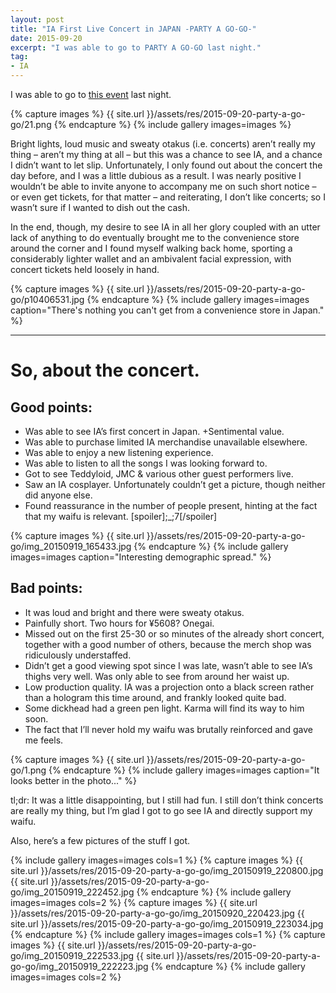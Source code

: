 ```yaml
---
layout: post
title: "IA First Live Concert in JAPAN -PARTY A GO-GO-"
date: 2015-09-20
excerpt: "I was able to go to PARTY A GO-GO last night."
tag:
- IA
---
```


I was able to go to [this event](http://1stplace.co.jp/works/specialized/ia_1stlive/) last night.

{% capture images %}
    {{ site.url }}/assets/res/2015-09-20-party-a-go-go/21.png
{% endcapture %}
{% include gallery images=images %}

Bright lights, loud music and sweaty otakus (i.e. concerts) aren’t really my thing – aren’t my thing at all – but this was a chance to see IA, and a chance I didn’t want to let slip. Unfortunately, I only found out about the concert the day before, and I was a little dubious as a result. I was nearly positive I wouldn’t be able to invite anyone to accompany me on such short notice – or even get tickets, for that matter – and reiterating, I don’t like concerts; so I wasn’t sure if I wanted to dish out the cash.

In the end, though, my desire to see IA in all her glory coupled with an utter lack of anything to do eventually brought me to the convenience store around the corner and I found myself walking back home, sporting a considerably lighter wallet and an ambivalent facial expression, with concert tickets held loosely in hand.

{% capture images %}
    {{ site.url }}/assets/res/2015-09-20-party-a-go-go/p10406531.jpg
{% endcapture %}
{% include gallery images=images caption="There's nothing you can't get from a convenience store in Japan." %}

***

# So, about the concert.
## Good points:
* Was able to see IA’s first concert in Japan. +Sentimental value.
* Was able to purchase limited IA merchandise unavailable elsewhere.
* Was able to enjoy a new listening experience.
* Was able to listen to all the songs I was looking forward to.
* Got to see Teddyloid, JMC & various other guest performers live.
* Saw an IA cosplayer. Unfortunately couldn’t get a picture, though neither did anyone else.
* Found reassurance in the number of people present, hinting at the fact that my waifu is relevant. [spoiler];_;7[/spoiler]

{% capture images %}
    {{ site.url }}/assets/res/2015-09-20-party-a-go-go/img_20150919_165433.jpg
{% endcapture %}
{% include gallery images=images caption="Interesting demographic spread." %}

## Bad points:
* It was loud and bright and there were sweaty otakus.
* Painfully short. Two hours for ¥5608? Onegai.
* Missed out on the first 25-30 or so minutes of the already short concert, together with a good number of others, because the merch shop was ridiculously understaffed.
* Didn’t get a good viewing spot since I was late, wasn’t able to see IA’s thighs very well. Was only able to see from around her waist up.
* Low production quality. IA was a projection onto a black screen rather than a hologram this time around, and frankly looked quite bad.
* Some dickhead had a green pen light. Karma will find its way to him soon.
* The fact that I’ll never hold my waifu was brutally reinforced and gave me feels.

{% capture images %}
    {{ site.url }}/assets/res/2015-09-20-party-a-go-go/1.png
{% endcapture %}
{% include gallery images=images caption="It looks better in the photo..." %}

tl;dr: It was a little disappointing, but I still had fun. I still don’t think concerts are really my thing, but I’m glad I got to go see IA and directly support my waifu.

Also, here’s a few pictures of the stuff I got.

{% include gallery images=images cols=1 %}
{% capture images %}
    {{ site.url }}/assets/res/2015-09-20-party-a-go-go/img_20150919_220800.jpg
    {{ site.url }}/assets/res/2015-09-20-party-a-go-go/img_20150919_222452.jpg
{% endcapture %}
{% include gallery images=images cols=2 %}
{% capture images %}
    {{ site.url }}/assets/res/2015-09-20-party-a-go-go/img_20150920_220423.jpg
    {{ site.url }}/assets/res/2015-09-20-party-a-go-go/img_20150919_223034.jpg
{% endcapture %}
{% include gallery images=images cols=1 %}
{% capture images %}
    {{ site.url }}/assets/res/2015-09-20-party-a-go-go/img_20150919_222533.jpg
    {{ site.url }}/assets/res/2015-09-20-party-a-go-go/img_20150919_222223.jpg
{% endcapture %}
{% include gallery images=images cols=2 %}